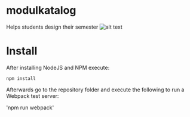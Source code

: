 # modulkatalog
Helps students design their semester
![alt text](https://github.com/code-vagabond/modulkatalog/blob/master/documentation/screenshot.png)

# Install

After installing NodeJS and NPM execute:

`npm install`

Afterwards go to the repository folder and execute the following to run a Webpack test server: 

'npm run webpack'
